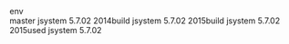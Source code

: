 env  
master jsystem 5.7.02
2014build jsystem 5.7.02
2015build jsystem 5.7.02
2015used jsystem 5.7.02

